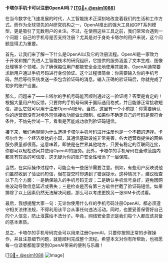 **卡塔尔手机卡可以注册OpenAI吗？[[TG💪+ @esim1088](https://t.me/s/esim1088)]**

在当今数字化飞速发展的时代，人工智能技术正深刻地改变着我们的生活和工作方式。而作为全球领先的AI研究机构之一，OpenAI推出的强大工具如GPT系列模型，更是吸引了无数用户的关注。不过，在使用这些工具之前，我们常常会遇到一个问题：自己的手机号是否支持注册？尤其是对于身处卡塔尔的用户来说，这个问题显得尤为重要。

首先，让我们来了解一下什么是OpenAI以及它的注册流程。OpenAI是一家致力于开发和推广先进人工智能技术的研究组织，它提供的服务涵盖了文本生成、图像处理等多个领域。为了确保每位用户都能安全合法地使用其服务，OpenAI通常要求新用户通过手机号码进行身份验证。这个过程很简单：你需要输入你的手机号码，然后等待系统发送一条包含验证码的消息。输入正确的验证码后，你就完成了初步的账户设置。

那么，问题来了——卡塔尔的手机号码能否顺利通过这一验证呢？答案是肯定的！根据大量用户的反馈，只要你的手机号码属于国际通用格式，并且能够正常接收短信，那么它就可以用于注册OpenAI账号。当然，这里有一个小前提：你需要确认你的运营商没有对境外短信接收功能做出限制。如果你不确定自己的号码是否符合条件，不妨先尝试一下，看看是否能成功收到验证码短信。

接下来，我们再聊聊为什么选择卡塔尔手机号码进行注册也是一个不错的选择。卡塔尔作为一个经济发达的小国，其通信基础设施非常完善，各大运营商提供的网络服务质量都很高。这意味着，即使是在世界其他地方，只要有稳定的互联网连接，你都可以轻松访问并使用OpenAI的服务。此外，卡塔尔的手机号码在全球范围内都具有较高的可信度，这无疑为你的账户安全性增添了一层保障。

当然，在实际操作过程中，可能会有一些细节需要注意。例如，有些用户反映说他们虽然收到了验证码短信，但在提交时却遇到了错误提示。这种情况下，建议检查以下几个方面：一是确保输入的手机号码无误；二是确认手机信号良好，避免因网络波动导致信息延迟或丢失；三是检查是否有第三方软件拦截了验证码短信。如果排除了以上因素仍然无法解决问题，那么可以考虑更换另一张SIM卡试试看。

最后，我想提醒大家一句：无论你使用什么样的手机号码注册OpenAI，都必须遵守相关法律法规，不得利用该平台从事任何违法活动。同时，也要妥善保管好自己的个人信息，防止泄露给不法分子。毕竟，网络安全意识是我们每个人都应该具备的基本素质。

总之，卡塔尔的手机号码完全可以用来注册OpenAI，只要你按照正常的步骤操作，并且注意细节问题，就能顺利完成整个流程。希望本文对你有所帮助，也祝愿每一位读者都能享受到OpenAI带来的便利与乐趣！

[[TG💪+ @esim1088](https://t.me/s/esim1088) ![Image](https://i.postimg.cc/4NQfJmqS/Snipaste-2025-05-13-00-14-12.png)]